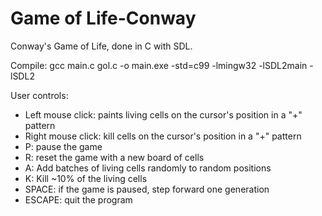 # Game of Life-Conway

Conway's Game of Life, done in C with SDL.

Compile: gcc main.c gol.c -o main.exe -std=c99 -lmingw32 -lSDL2main -lSDL2

User controls:<br>
  * Left mouse click: paints living cells on the cursor's position in a "+" pattern<br>
  * Right mouse click: kill cells on the cursor's position in a "+" pattern<br>
  * P: pause the game<br>
  * R: reset the game with a new board of cells<br>
  * A: Add batches of living cells randomly to random positions<br>
  * K: Kill ~10% of the living cells<br>
  * SPACE: if the game is paused, step forward one generation<br>
  * ESCAPE: quit the program<br>

